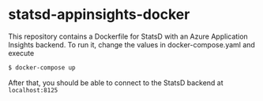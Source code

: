 # statsd-appinsights-docker

This repository contains a Dockerfile for StatsD with an Azure Application Insights backend.
To run it, change the values in docker-compose.yaml and execute

```sh
$ docker-compose up
```

After that, you should be able to connect to the StatsD backend at `localhost:8125`
